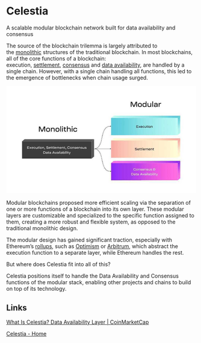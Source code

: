 # Celestia

A scalable modular blockchain network built for data availability and consensus

The source of the blockchain trilemma is largely attributed to the [monolithic](https://coinmarketcap.com/alexandria/article/modular-vs-monolithic-blockchains-what-s-the-difference) structures of the traditional blockchain. In most blockchains, all of the core functions of a blockchain: execution, [settlement](https://coinmarketcap.com/alexandria/glossary/settlement-layer), [consensus](https://coinmarketcap.com/alexandria/glossary/consensus-mechanism) and [data availability](https://coinmarketcap.com/alexandria/article/what-is-data-availability), are handled by a single chain. However, with a single chain handling all functions, this led to the emergence of bottlenecks when chain usage surged.

![modular-blockchain](../../media/Pasted%20image%2020230721133751.jpg)

Modular blockchains proposed more efficient scaling via the separation of one or more functions of a blockchain into its own layer. These modular layers are customizable and specialized to the specific function assigned to them, creating a more robust and flexible system, as opposed to the traditional monolithic design.

The modular design has gained significant traction, especially with Ethereum’s [rollups](https://coinmarketcap.com/alexandria/glossary/optimistic-rollup), such as [Optimism](https://coinmarketcap.com/currencies/optimism-ethereum/) or [Arbitrum](https://coinmarketcap.com/currencies/arbitrum/), which abstract the execution function to a separate layer, while Ethereum handles the rest.

But where does Celestia fit into all of this?

Celestia positions itself to handle the Data Availability and Consensus functions of the modular stack, enabling other projects and chains to build on top of its technology.

## Links

[What Is Celestia? Data Availability Layer | CoinMarketCap](https://coinmarketcap.com/alexandria/article/what-is-celestia)

[Celestia - Home](https://celestia.org/)
